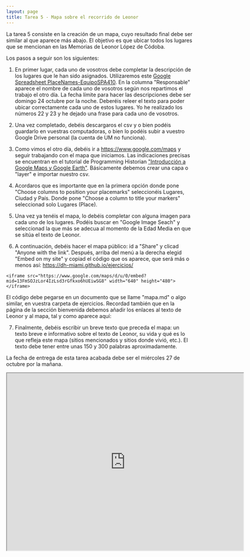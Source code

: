 ```yaml
---
layout: page
title: Tarea 5 - Mapa sobre el recorrido de Leonor
---
```


La tarea 5 consiste en la creación de un mapa, cuyo resultado final debe ser similar al que aparece más abajo. El objetivo es que ubicar todos los lugares que se mencionan en las Memorias de Leonor López de Códoba.

Los pasos a seguir son los siguientes:

1. En primer lugar, cada uno de vosotros debe completar la descripción de los lugares que le han sido asignados. Utilizaremos este [Google Spreadsheet PlaceNames-EquipoSPA410](https://docs.google.com/spreadsheets/d/1M7YvK7eJT5SUN7EMMVnziLeD8emTVnEt4Z4LQC-LgbU/edit#gid=103944956). En la columna "Responsable" aparece el nombre de cada uno de vosotros según nos repartimos el trabajo el otro día. La fecha límite para hacer las descripciones debe ser domingo 24 octubre por la noche. Deberéis releer el texto para poder ubicar correctamente cada uno de estos lugares. Yo he realizado los números 22 y 23 y he dejado una frase para cada uno de vosotros.

2. Una vez completado, debéis descargaros el csv y o bien podéis guardarlo en vuestras computadoras, o bien lo podéis subir a vuestro Google Drive personal (la cuenta de UM no funciona).   

3. Como vimos el otro día, debéis ir a <https://www.google.com/maps> y seguir trabajando con el mapa que iniciamos. Las indicaciones precisas se encuentran en el tutorial de Programming Historian ["Introducción a Google Maps y Google Earth"](https://programminghistorian.org/es/lecciones/intro-a-google-maps-y-google-earth). Básicamente debemos crear una capa o "layer" e importar nuestro csv.

4. Acordaros que es importante que en la primera opción donde pone "Choose columns to position your placemarks" seleccionéis Lugares, Ciudad y País. Donde pone "Choose a column to title your markers" seleccionad solo Lugares (Place).

5. Una vez ya tenéis el mapa, lo debéis completar con alguna imagen para cada uno de los lugares. Podéis buscar en "Google Image Seach" y seleccionad la que más se adecua al momento de la Edad Media en que se sitúa el texto de Leonor.

6. A continuación, debéis hacer el mapa público: id a "Share" y clicad "Anyone with the link". Después, arriba del menú a la derecha elegid "Embed on my site" y copiad el código que os aparece, que será más o menos así: <https://dh-miami.github.io/ejercicios/>

```
<iframe src="https://www.google.com/maps/d/u/0/embed?mid=13FmSOJzLor4IzLsd3rGfkxo6hUEiwSG8" width="640" height="480"></iframe>
```

El código debe pegarse en un documento que se llame "mapa.md" o algo similar, en vuestra carpeta de ejercicios. Recordad también que en la página de la sección bienvenida debemos añadir los enlaces al texto de Leonor y al mapa, tal y como aparece aquí: 

7. Finalmente, debéis escribir un breve texto que preceda el mapa: un texto breve e informativo sobre el texto de Leonor, su vida y qué es lo que refleja este mapa (sitios mencionados y sitios donde vivió, etc.). El texto debe tener entre unas 150 y 300 palabras aproximadamente.

La fecha de entrega de esta tarea acabada debe ser el miércoles 27 de octubre por la mañana.


<iframe src="https://www.google.com/maps/d/u/0/embed?mid=1L5LZ2PhJ0vOYV9gc2MBWLvId6C86Brx9" width="640" height="480"></iframe>
